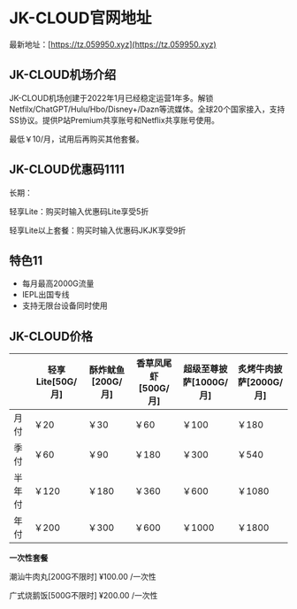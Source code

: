 # JK-CLOUD官网地址

最新地址：[https://tz.059950.xyz](https://tz.059950.xyz)

## JK-CLOUD机场介绍

JK-CLOUD机场创建于2022年1月已经稳定运营1年多。解锁Netfilx/ChatGPT/Hulu/Hbo/Disney+/Dazn等流媒体。全球20个国家接入，支持SS协议。提供P站Premium共享账号和Netflix共享账号使用。

最低￥10/月，试用后再购买其他套餐。

## JK-CLOUD优惠码1111

长期：

轻享Lite：购买时输入优惠码Lite享受5折

轻享Lite以上套餐：购买时输入优惠码JKJK享受9折

## 特色11

* 每月最高2000G流量
* IEPL出国专线
* 支持无限台设备同时使用

## JK-CLOUD价格

||轻享Lite[50G/月]|酥炸鱿鱼[200G/月]|香草凤尾虾[500G/月]|超级至尊披萨[1000G/月]|炙烤牛肉披萨[2000G/月]|
|----|----|----|----|----|----|
|月付|￥20|￥30|￥60|￥100|￥180|
|季付|￥60|￥90|￥180|￥300|￥540|
|半年付|￥120|￥180|￥360|￥600|￥1080|
|年付|￥200|￥300|￥600|￥1000|￥1800|

**一次性套餐**

潮汕牛肉丸[200G不限时] ¥100.00 /一次性

广式烧鹅饭[500G不限时] ¥200.00 /一次性
